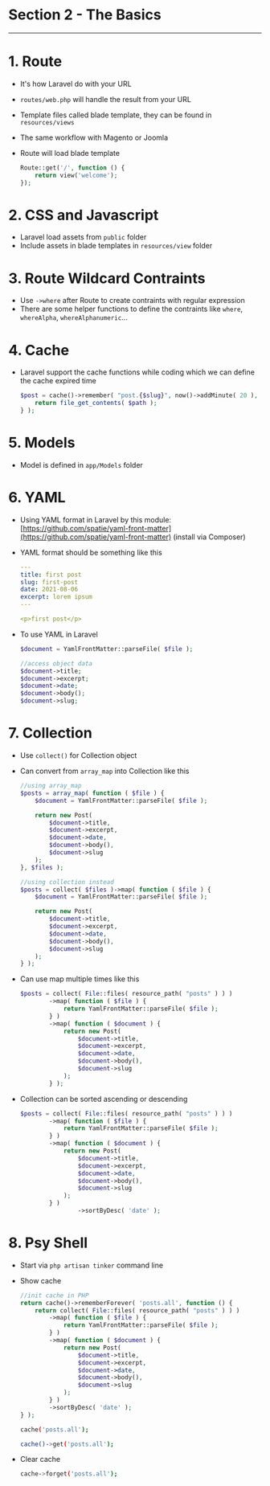 # Section 2 - The Basics

---

# 1. Route

- It's how Laravel do with your URL
- `routes/web.php` will handle the result from your URL
- Template files called blade template, they can be found in `resources/views`
- The same workflow with Magento or Joomla
- Route will load blade template

    ```php
    Route::get('/', function () {
        return view('welcome');
    });
    ```

# 2. CSS and Javascript

- Laravel load assets from `public` folder
- Include assets in blade templates in `resources/view` folder

# 3. Route Wildcard Contraints

- Use `->where` after Route to create contraints with regular expression
- There are some helper functions to define the contraints like `where`, `whereAlpha`, `whereAlphanumeric`...

# 4. Cache

- Laravel support the cache functions while coding which we can define the cache expired time

    ```php
    $post = cache()->remember( "post.{$slug}", now()->addMinute( 20 ), function () use ( $path ) {
        return file_get_contents( $path );
    } );
    ```

# 5. Models

- Model is defined in `app/Models` folder

# 6. YAML

- Using YAML format in Laravel by this module: [https://github.com/spatie/yaml-front-matter](https://github.com/spatie/yaml-front-matter) (install via Composer)
- YAML format should be something like this

    ```yaml
    ---
    title: first post
    slug: first-post
    date: 2021-08-06
    excerpt: lorem ipsum
    ---

    <p>first post</p>
    ```

- To use YAML in Laravel

    ```php
    $document = YamlFrontMatter::parseFile( $file );

    //access object data
    $document->title;
    $document->excerpt;
    $document->date;
    $document->body();
    $document->slug;
    ```

# 7. Collection

- Use `collect()` for Collection object
- Can convert from `array_map` into Collection like this

    ```php
    //using array_map
    $posts = array_map( function ( $file ) {
        $document = YamlFrontMatter::parseFile( $file );

        return new Post(
            $document->title,
            $document->excerpt,
            $document->date,
            $document->body(),
            $document->slug
        );
    }, $files );

    //using collection instead
    $posts = collect( $files )->map( function ( $file ) {
        $document = YamlFrontMatter::parseFile( $file );

        return new Post(
            $document->title,
            $document->excerpt,
            $document->date,
            $document->body(),
            $document->slug
        );
    } );
    ```

- Can use map multiple times like this

    ```php
    $posts = collect( File::files( resource_path( "posts" ) ) )
            ->map( function ( $file ) {
                return YamlFrontMatter::parseFile( $file );
            } )
            ->map( function ( $document ) {
                return new Post(
                    $document->title,
                    $document->excerpt,
                    $document->date,
                    $document->body(),
                    $document->slug
                );
            } );
    ```

- Collection can be sorted ascending or descending

    ```php
    $posts = collect( File::files( resource_path( "posts" ) ) )
            ->map( function ( $file ) {
                return YamlFrontMatter::parseFile( $file );
            } )
            ->map( function ( $document ) {
                return new Post(
                    $document->title,
                    $document->excerpt,
                    $document->date,
                    $document->body(),
                    $document->slug
                );
            } )
    				->sortByDesc( 'date' );
    ```

# 8. Psy Shell

- Start via `php artisan tinker` command line
- Show cache

    ```php
    //init cache in PHP
    return cache()->rememberForever( 'posts.all', function () {
        return collect( File::files( resource_path( "posts" ) ) )
            ->map( function ( $file ) {
                return YamlFrontMatter::parseFile( $file );
            } )
            ->map( function ( $document ) {
                return new Post(
                    $document->title,
                    $document->excerpt,
                    $document->date,
                    $document->body(),
                    $document->slug
                );
            } )
            ->sortByDesc( 'date' );
    } );
    ```

    ```bash
    cache('posts.all');

    cache()->get('posts.all');
    ```

- Clear cache

    ```bash
    cache->forget('posts.all');
    ```